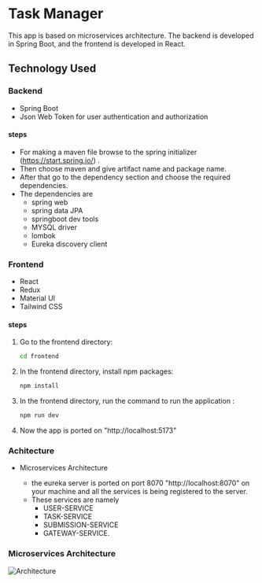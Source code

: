 # Task Manager

This app is based on  microservices architecture. The backend is developed in  Spring Boot, and the frontend is developed in React.

## Technology Used

### Backend
- Spring Boot
- Json Web Token for user authentication and authorization
 #### steps
 - For making a maven file browse to the spring initializer (https://start.spring.io/) .
 - Then choose maven and give artifact name and package name.
 - After that go to the dependency section and choose the required dependencies.
 - The dependencies are
      - spring web
      - spring data JPA
      - springboot dev tools
      - MYSQL driver
      - lombok
      - Eureka discovery client
   

### Frontend
- React
- Redux
- Material UI
- Tailwind CSS

#### steps

1. Go to the frontend directory:
   ```sh
   cd frontend
2. In the frontend directory, install npm packages:

   ```sh
   npm install
3. In the frontend directory, run the command to run the application :

   ```sh
   npm run dev
4. Now the app is ported on "http://localhost:5173"

### Achitecture
- Microservices Architecture

  - the eureka server is ported on port 8070 "http://localhost:8070" on your machine and all the services is being registered to the server.
  - These services are namely 
    - USER-SERVICE
    - TASK-SERVICE
    - SUBMISSION-SERVICE
    - GATEWAY-SERVICE.
   
### Microservices Architecture
![Architecture](https://i.ibb.co/Xk8rH0P/MICROS.png)



